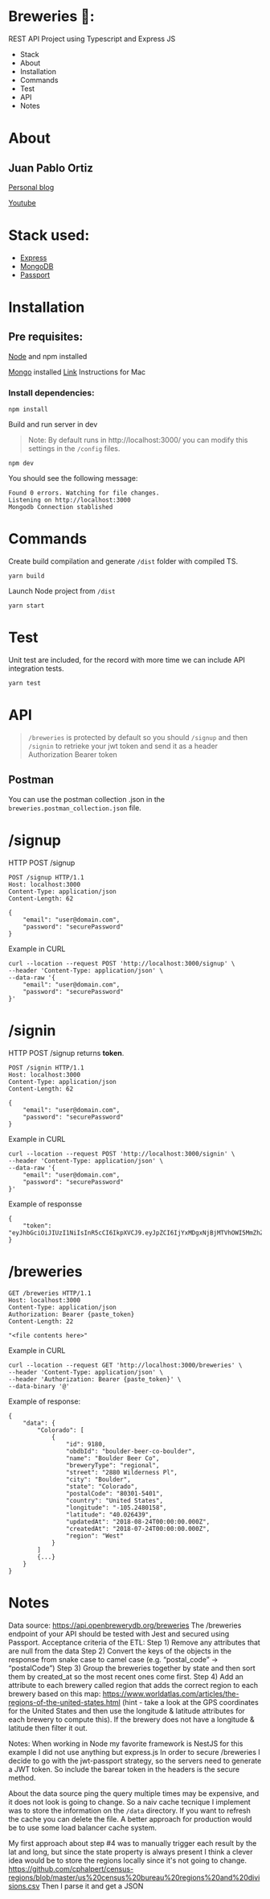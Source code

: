 # Breweries 🍺:
REST API Project using Typescript and Express JS

- Stack
- About
- Installation
- Commands
- Test
- API
- Notes

# About
## Juan Pablo Ortiz
[Personal blog](https://janpoloy.medium.com/)

[Youtube](https://www.youtube.com/channel/UCq6ovz_eDOFlUHy2ea-ukjA/videos/)

# Stack used:
- [Express](https://expressjs.com/)
- [MongoDB](https://www.mongodb.com/)
- [Passport](http://www.passportjs.org/)

# Installation
## Pre requisites:
[Node](https://nodesource.com/blog/installing-nodejs-tutorial-mac-os-x/) and npm installed

[Mongo](https://docs.mongodb.com/guides/server/install/) installed [Link](https://docs.mongodb.com/manual/tutorial/install-mongodb-on-os-x/) Instructions for Mac

### Install dependencies:

```
npm install
```

Build and run server in dev
> Note: By default runs in http://localhost:3000/ you can modify this settings in the `/config` files.

```
npm dev
```

You should see the following message:

```
Found 0 errors. Watching for file changes.
Listening on http://localhost:3000
Mongodb Connection stablished
```
# Commands
Create build compilation and generate `/dist` folder with compiled TS.
```
yarn build
```

Launch Node project from `/dist`
```
yarn start
```

# Test
Unit test are included, for the record with more time we can include API integration tests.
```
yarn test
```


# API
> `/breweries` is protected by default so you should `/signup` and then `/signin` to retrieke your jwt token and send it as a header Authorization Bearer token

## Postman
You can use the postman collection .json in the `breweries.postman_collection.json` file.

# /signup
HTTP POST /signup

```
POST /signup HTTP/1.1
Host: localhost:3000
Content-Type: application/json
Content-Length: 62

{
    "email": "user@domain.com",
    "password": "securePassword"
}
```
Example in CURL
```
curl --location --request POST 'http://localhost:3000/signup' \
--header 'Content-Type: application/json' \
--data-raw '{
    "email": "user@domain.com",
    "password": "securePassword"
}'
```

# /signin
HTTP POST /signup
returns **token**.

```
POST /signin HTTP/1.1
Host: localhost:3000
Content-Type: application/json
Content-Length: 62

{
    "email": "user@domain.com",
    "password": "securePassword"
}
```
Example in CURL
```
curl --location --request POST 'http://localhost:3000/signin' \
--header 'Content-Type: application/json' \
--data-raw '{
    "email": "user@domain.com",
    "password": "securePassword"
}'
```

Example of responsse
```
{
    "token": "eyJhbGciOiJIUzI1NiIsInR5cCI6IkpXVCJ9.eyJpZCI6IjYxMDgxNjBjMTVhOWI5MmZhZTVkZjgzNyIsImVtYWlsIjoianBAY2FsYXBzLmNvbSIsImlhdCI6MTYyODAwNzM4NCwiZXhwIjoxNjI4MDkzNzg0fQ.qezyCf_k3WCfbJiTWivp9eCspMB0veRTtETrsDPq4TA"
}
```

# /breweries

```
GET /breweries HTTP/1.1
Host: localhost:3000
Content-Type: application/json
Authorization: Bearer {paste_token}
Content-Length: 22

"<file contents here>"
```
Example in CURL
```
curl --location --request GET 'http://localhost:3000/breweries' \
--header 'Content-Type: application/json' \
--header 'Authorization: Bearer {paste_token}' \
--data-binary '@'
```

Example of response:
```
{
    "data": {
        "Colorado": [
            {
                "id": 9180,
                "obdbId": "boulder-beer-co-boulder",
                "name": "Boulder Beer Co",
                "breweryType": "regional",
                "street": "2880 Wilderness Pl",
                "city": "Boulder",
                "state": "Colorado",
                "postalCode": "80301-5401",
                "country": "United States",
                "longitude": "-105.2480158",
                "latitude": "40.026439",
                "updatedAt": "2018-08-24T00:00:00.000Z",
                "createdAt": "2018-07-24T00:00:00.000Z",
                "region": "West"
            }
        ]
        {...}
    }
}
```



# Notes 
Data source: https://api.openbrewerydb.org/breweries
The /breweries endpoint of your API should be tested with Jest and secured using Passport.
Acceptance criteria of the ETL:
Step 1) Remove any attributes that are null from the data
Step 2) Convert the keys of the objects in the response from snake case to camel case (e.g. “postal_code” -> “postalCode”)
Step 3) Group the breweries together by state and then sort them by created_at so the most recent ones come first.
Step 4) Add an attribute to each brewery called region that adds the correct region to each brewery based on this map: https://www.worldatlas.com/articles/the-regions-of-the-united-states.html (hint - take a look at the GPS coordinates for the United States and then use the longitude & latitude attributes for each brewery to compute this). If the brewery does not have a longitude & latitude then filter it out.


Notes:
When working in Node my favorite framework is NestJS for this example I did not use anything but express.js
In order to secure /breweries I decide to go with the jwt-passport strategy, so the servers need to generate a JWT token. So include the barear token in the headers is the secure method.

About the data source ping the query multiple times may be expensive, and it does not look is going to change. So a naiv cache tecnique I implement was to store the information on the `/data` directory. If you want to refresh the cache you can delete the file. A better approach for production would be to use some load balancer cache system. 

My first approach about step #4 was to manually trigger each result by the lat and long, but since the state property is always present I think a clever idea would be to store the regions locally since it's not going to change.
https://github.com/cphalpert/census-regions/blob/master/us%20census%20bureau%20regions%20and%20divisions.csv Then I parse it and get a JSON
